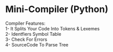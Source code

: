 # Mini-Compiler (Python)

Compiler Features:
<br />
1- It Splits Your Code Into Tokens & Lexemes
<br />
2- Identfiers Symbol Table
<br />
3- Check For Errors
<br />
4- SourceCode To Parse Tree
